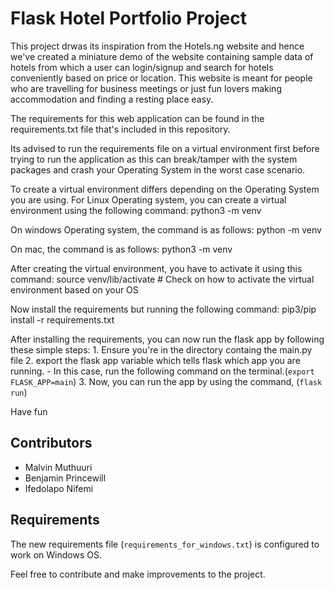 # Flask Hotel Portfolio Project
This project drwas its inspiration from the Hotels.ng website and hence we've created a miniature demo of the website containing sample data of hotels from which a user can login/signup and search for hotels conveniently based on price or location. This website is meant for people who are travelling for business meetings or just fun lovers making accommodation and finding a resting place easy.

The requirements for this web application can be found in the requirements.txt file that's included in this repository.

Its advised to run the requirements file on a virtual environment first before trying to run the application as this can break/tamper with the system packages and crash your Operating System in the worst case scenario.

To create a virtual environment differs depending on the Operating System you are using.
For Linux Operating system, you can create a virtual environment using the following command:
    python3 -m venv <preferred name of virtual environment>

On windows Operating system, the command is as follows:
    python -m venv <preferred name of virtual environment>

On mac, the command is as follows:
    python3 -m venv <prefered name of virtual environment>

After creating the virtual environment, you have to activate it using this command:
    source venv/lib/activate    # Check on how to activate the virtual environment based on your OS

Now install the requirements but running the following command:
    pip3/pip install -r requirements.txt

After installing the requirements, you can now run the flask app by following these simple steps:
    1. Ensure you're in the directory containg the main.py file
    2. export the flask app variable which tells flask which app you are running.
        - In this case, run the following command on the terminal.(`export FLASK_APP=main`)
    3. Now, you can run the app by using the command, (`flask run`)

Have fun

## Contributors
- Malvin Muthuuri
- Benjamin Princewill
- Ifedolapo Nifemi

## Requirements
The new requirements file (`requirements_for_windows.txt`) is configured to work on Windows OS.

Feel free to contribute and make improvements to the project.
